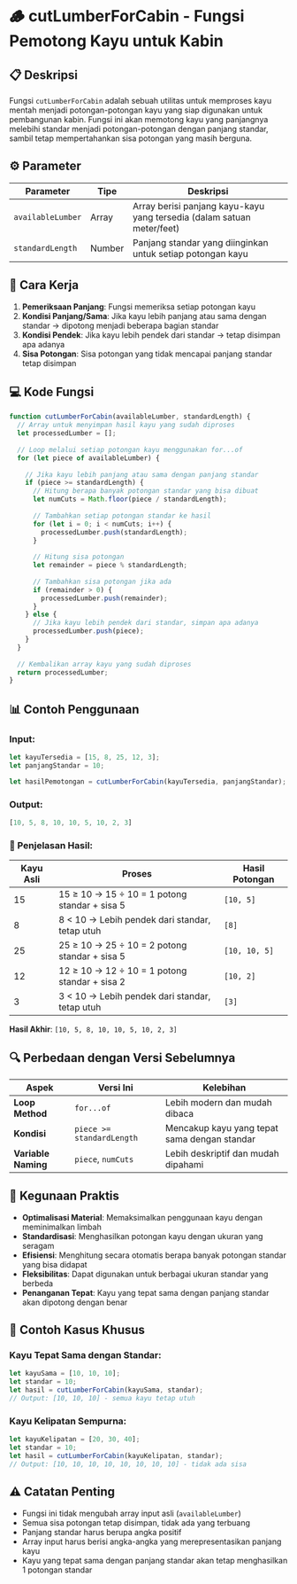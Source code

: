 # 🪵 cutLumberForCabin - Fungsi Pemotong Kayu untuk Kabin

## 📋 Deskripsi

Fungsi `cutLumberForCabin` adalah sebuah utilitas untuk memproses kayu mentah menjadi potongan-potongan kayu yang siap digunakan untuk pembangunan kabin. Fungsi ini akan memotong kayu yang panjangnya melebihi standar menjadi potongan-potongan dengan panjang standar, sambil tetap mempertahankan sisa potongan yang masih berguna.

## ⚙️ Parameter

| Parameter | Tipe | Deskripsi |
|-----------|------|-----------|
| `availableLumber` | Array | Array berisi panjang kayu-kayu yang tersedia (dalam satuan meter/feet) |
| `standardLength` | Number | Panjang standar yang diinginkan untuk setiap potongan kayu |

## 🔄 Cara Kerja

1. **Pemeriksaan Panjang**: Fungsi memeriksa setiap potongan kayu
2. **Kondisi Panjang/Sama**: Jika kayu lebih panjang atau sama dengan standar → dipotong menjadi beberapa bagian standar
3. **Kondisi Pendek**: Jika kayu lebih pendek dari standar → tetap disimpan apa adanya
4. **Sisa Potongan**: Sisa potongan yang tidak mencapai panjang standar tetap disimpan

## 💻 Kode Fungsi

```javascript
function cutLumberForCabin(availableLumber, standardLength) {
  // Array untuk menyimpan hasil kayu yang sudah diproses
  let processedLumber = [];
  
  // Loop melalui setiap potongan kayu menggunakan for...of
  for (let piece of availableLumber) {
    
    // Jika kayu lebih panjang atau sama dengan panjang standar
    if (piece >= standardLength) {
      // Hitung berapa banyak potongan standar yang bisa dibuat
      let numCuts = Math.floor(piece / standardLength);
      
      // Tambahkan setiap potongan standar ke hasil
      for (let i = 0; i < numCuts; i++) {
        processedLumber.push(standardLength);
      }
      
      // Hitung sisa potongan
      let remainder = piece % standardLength;
      
      // Tambahkan sisa potongan jika ada
      if (remainder > 0) {
        processedLumber.push(remainder);
      }
    } else {
      // Jika kayu lebih pendek dari standar, simpan apa adanya
      processedLumber.push(piece);
    }
  }
  
  // Kembalikan array kayu yang sudah diproses
  return processedLumber;
}
```

## 📊 Contoh Penggunaan

### Input:
```javascript
let kayuTersedia = [15, 8, 25, 12, 3];
let panjangStandar = 10;

let hasilPemotongan = cutLumberForCabin(kayuTersedia, panjangStandar);
```

### Output:
```javascript
[10, 5, 8, 10, 10, 5, 10, 2, 3]
```

### 📝 Penjelasan Hasil:

| Kayu Asli | Proses | Hasil Potongan |
|-----------|--------|----------------|
| 15 | 15 ≥ 10 → 15 ÷ 10 = 1 potong standar + sisa 5 | `[10, 5]` |
| 8 | 8 < 10 → Lebih pendek dari standar, tetap utuh | `[8]` |
| 25 | 25 ≥ 10 → 25 ÷ 10 = 2 potong standar + sisa 5 | `[10, 10, 5]` |
| 12 | 12 ≥ 10 → 12 ÷ 10 = 1 potong standar + sisa 2 | `[10, 2]` |
| 3 | 3 < 10 → Lebih pendek dari standar, tetap utuh | `[3]` |

**Hasil Akhir**: `[10, 5, 8, 10, 10, 5, 10, 2, 3]`

## 🔍 Perbedaan dengan Versi Sebelumnya

| Aspek | Versi Ini | Kelebihan |
|-------|-----------|-----------|
| **Loop Method** | `for...of` | Lebih modern dan mudah dibaca |
| **Kondisi** | `piece >= standardLength` | Mencakup kayu yang tepat sama dengan standar |
| **Variable Naming** | `piece`, `numCuts` | Lebih deskriptif dan mudah dipahami |

## 🎯 Kegunaan Praktis

- **Optimalisasi Material**: Memaksimalkan penggunaan kayu dengan meminimalkan limbah
- **Standardisasi**: Menghasilkan potongan kayu dengan ukuran yang seragam
- **Efisiensi**: Menghitung secara otomatis berapa banyak potongan standar yang bisa didapat
- **Fleksibilitas**: Dapat digunakan untuk berbagai ukuran standar yang berbeda
- **Penanganan Tepat**: Kayu yang tepat sama dengan panjang standar akan dipotong dengan benar

## 📖 Contoh Kasus Khusus

### Kayu Tepat Sama dengan Standar:
```javascript
let kayuSama = [10, 10, 10];
let standar = 10;
let hasil = cutLumberForCabin(kayuSama, standar);
// Output: [10, 10, 10] - semua kayu tetap utuh
```

### Kayu Kelipatan Sempurna:
```javascript
let kayuKelipatan = [20, 30, 40];
let standar = 10;
let hasil = cutLumberForCabin(kayuKelipatan, standar);
// Output: [10, 10, 10, 10, 10, 10, 10, 10] - tidak ada sisa
```

## ⚠️ Catatan Penting

- Fungsi ini tidak mengubah array input asli (`availableLumber`)
- Semua sisa potongan tetap disimpan, tidak ada yang terbuang
- Panjang standar harus berupa angka positif
- Array input harus berisi angka-angka yang merepresentasikan panjang kayu
- Kayu yang tepat sama dengan panjang standar akan tetap menghasilkan 1 potongan standar
